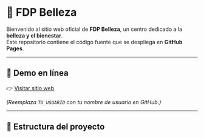 # 🌸 FDP Belleza

Bienvenido al sitio web oficial de **FDP Belleza**, un centro dedicado a la **belleza y el bienestar**.  
Este repositorio contiene el código fuente que se despliega en **GitHub Pages**.

---

## 🚀 Demo en línea
👉 [Visitar sitio web](https://TU_USUARIO.github.io/fdp-belleza)

*(Reemplaza `TU_USUARIO` con tu nombre de usuario en GitHub.)*

---

## 📂 Estructura del proyecto

